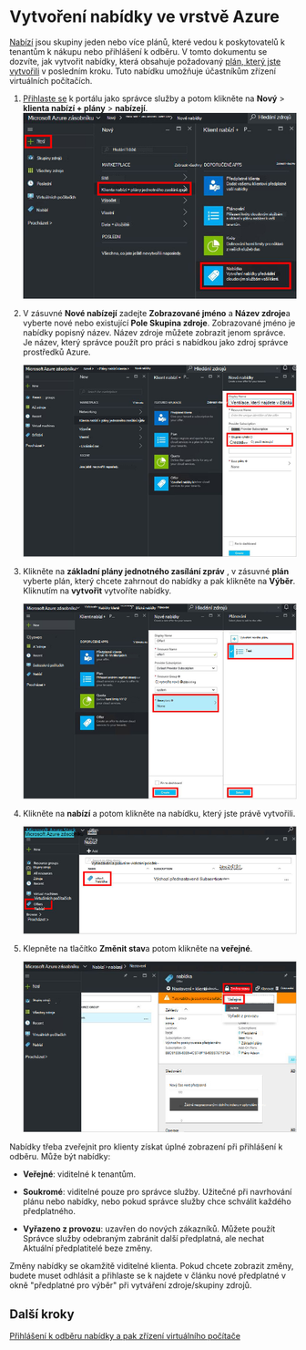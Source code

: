 <properties
    pageTitle="Vytvoření nabídky v Azure zásobníku | Microsoft Azure"
    description="Jako správce služby Naučte se vytvářet nabídky pro klienty ve vrstvě Azure."
    services="azure-stack"
    documentationCenter=""
    authors="ErikjeMS"
    manager="byronr"
    editor=""/>

<tags
    ms.service="azure-stack"
    ms.workload="na"
    ms.tgt_pltfrm="na"
    ms.devlang="na"
    ms.topic="get-started-article"
    ms.date="09/26/2016"
    ms.author="erikje"/>

# <a name="create-an-offer-in-azure-stack"></a>Vytvoření nabídky ve vrstvě Azure

[Nabízí](azure-stack-key-features.md#services-plans-offers-and-subscriptions) jsou skupiny jeden nebo více plánů, které vedou k poskytovatelů k tenantům k nákupu nebo přihlášení k odběru. V tomto dokumentu se dozvíte, jak vytvořit nabídky, která obsahuje požadovaný [plán, který jste vytvořili](azure-stack-create-plan.md) v posledním kroku. Tuto nabídku umožňuje účastníkům zřízení virtuálních počítačích.

1.  [Přihlaste se](azure-stack-connect-azure-stack.md#log-in-as-a-service-administrator) k portálu jako správce služby a potom klikněte na **Nový** > **klienta nabízí + plány** > **nabízejí**.
    ![](media/azure-stack-create-offer/image01.png)

2.  V zásuvné **Nové nabízejí** zadejte **Zobrazované jméno** a **Název zdroje**a vyberte nové nebo existující **Pole Skupina zdroje**. Zobrazované jméno je nabídky popisný název. Název zdroje můžete zobrazit jenom správce. Je název, který správce použít pro práci s nabídkou jako zdroj správce prostředků Azure.

    ![](media/azure-stack-create-offer/image01a.png)

3.  Klikněte na **základní plány jednotného zasílání zpráv** , v zásuvné **plán** vyberte plán, který chcete zahrnout do nabídky a pak klikněte na **Výběr**. Kliknutím na **vytvořit** vytvoříte nabídky.

    ![](media/azure-stack-create-offer/image02.png)
    
4. Klikněte na **nabízí** a potom klikněte na nabídku, který jste právě vytvořili.

    ![](media/azure-stack-create-offer/image03.png)


5.  Klepněte na tlačítko **Změnit stav**a potom klikněte na **veřejné**.
  
    ![](media/azure-stack-create-offer/image04.png)

Nabídky třeba zveřejnit pro klienty získat úplné zobrazení při přihlášení k odběru. Může být nabídky:

- **Veřejné**: viditelné k tenantům.

- **Soukromé**: viditelné pouze pro správce služby. Užitečné při navrhování plánu nebo nabídky, nebo pokud správce služby chce schválit každého předplatného.

- **Vyřazeno z provozu**: uzavřen do nových zákazníků. Můžete použít Správce služby odebraným zabránit další předplatná, ale nechat Aktuální předplatitelé beze změny.

Změny nabídky se okamžitě viditelné klienta. Pokud chcete zobrazit změny, budete muset odhlásit a přihlaste se k najdete v článku nové předplatné v okně "předplatné pro výběr" při vytváření zdroje/skupiny zdrojů.

## <a name="next-steps"></a>Další kroky

[Přihlášení k odběru nabídky a pak zřízení virtuálního počítače](azure-stack-subscribe-plan-provision-vm.md)
